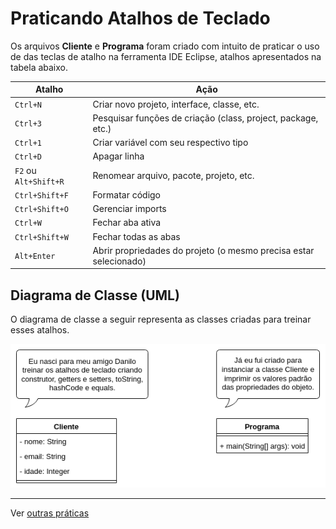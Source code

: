 # Praticando Atalhos de Teclado

Os arquivos **Cliente** e **Programa** foram criado com intuito de praticar o uso de das teclas de atalho na ferramenta IDE Eclipse, atalhos apresentados na tabela abaixo.


| Atalho | Ação |
| -- | -- |
| `Ctrl+N` | Criar novo projeto, interface, classe, etc. |
| `Ctrl+3` | Pesquisar funções de criação (class, project, package, etc.) |
| `Ctrl+1` | Criar variável com seu respectivo tipo |
| `Ctrl+D` | Apagar linha |
| `F2` ou `Alt+Shift+R` | Renomear arquivo, pacote, projeto, etc. |
| `Ctrl+Shift+F` | Formatar código |
| `Ctrl+Shift+O` | Gerenciar imports |
| `Ctrl+W`  | Fechar aba ativa |
| `Ctrl+Shift+W` | Fechar todas as abas |
| `Alt+Enter` | Abrir propriedades do projeto (o mesmo precisa estar selecionado) |


## Diagrama de Classe (UML)

O diagrama de classe a seguir representa as classes criadas para treinar esses atalhos.

![Diagrama de Classe da UML](https://raw.githubusercontent.com/danilotc/assets/master/Atalhos.png)

---

Ver [outras práticas](https://github.com/danilotc/bootcamp-dio-banco-pan/tree/main/src)